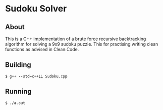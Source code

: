 # Sudoku Solver

## About
This is a C++ implementation of a brute force recursive backtracking algorithm for solving a 9x9 sudoku puzzle. This for practising writing clean functions as advised in Clean Code.

## Building
```
$ g++ --std=c++11 Sudoku.cpp
```

## Running
```
$ ./a.out
```
